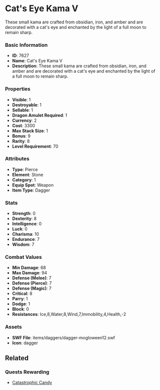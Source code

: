 # Cat's Eye Kama V

These small kama are crafted from obsidian, iron, and amber and are decorated with a cat's eye and enchanted by the light of a full moon to remain sharp.

### Basic Information

- **ID**: 7627
- **Name**: Cat&#039;s Eye Kama V
- **Description**: These small kama are crafted from obsidian, iron, and amber and are decorated with a cat&#039;s eye and enchanted by the light of a full moon to remain sharp.

### Properties

- **Visible**: 1
- **Destroyable**: 1
- **Sellable**: 1
- **Dragon Amulet Required**: 1
- **Currency**: 2
- **Cost**: 3300
- **Max Stack Size**: 1
- **Bonus**: 9
- **Rarity**: 8
- **Level Requirement**: 70

### Attributes

- **Type**: Pierce
- **Element**: Stone
- **Category**: 1
- **Equip Spot**: Weapon
- **Item Type**: Dagger

### Stats

- **Strength**: 0
- **Dexterity**: 8
- **Intelligence**: 0
- **Luck**: 0
- **Charisma**: 10
- **Endurance**: 7
- **Wisdom**: 7

### Combat Values

- **Min Damage**: 68
- **Max Damage**: 94
- **Defense (Melee)**: 7
- **Defense (Pierce)**: 7
- **Defense (Magic)**: 7
- **Critical**: 8
- **Parry**: 1
- **Dodge**: 1
- **Block**: 0
- **Resistances**: Ice,8,Water,8,Wind,7,Immobility,4,Health,-2

### Assets

- **SWF File**: items/daggers/dagger-mogloween12.swf
- **Icon**: dagger

## Related

### Quests Rewarding

- [Catastrophic Candy](../quests/962-catastrophic-candy.md)

